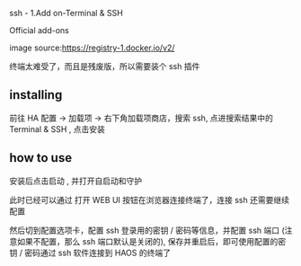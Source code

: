 ssh - 1.Add on-Terminal & SSH

Official add-ons

image source:https://registry-1.docker.io/v2/

终端太难受了，而且是残废版，所以需要装个 ssh 插件

## installing

前往 HA 配置 -> 加载项 -> 右下角加载项商店，搜索 ssh, 点进搜索结果中的 Terminal & SSH , 点击安装

## how to use
安装后点击启动 , 并打开自启动和守护

此时已经可以通过 打开 WEB UI 按钮在浏览器连接终端了，连接 ssh 还需要继续配置

然后切到配置选项卡，配置 ssh 登录用的密钥 / 密码等信息，并配置 ssh 端口 (注意如果不配置，那么 ssh 端口默认是关闭的), 保存并重启后，即可使用配置的密钥 / 密码通过 ssh 软件连接到 HAOS 的终端了